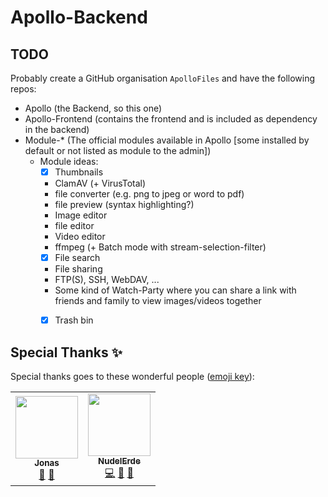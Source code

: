 # Apollo-Backend

## TODO
Probably create a GitHub organisation `ApolloFiles` and have the following repos:

* Apollo (the Backend, so this one)
* Apollo-Frontend (contains the frontend and is included as dependency in the backend)
* Module-* (The official modules available in Apollo [some installed by default or not listed as module to the admin])
  * Module ideas:
    * [x] Thumbnails
    * ClamAV (+ VirusTotal)
    * file converter (e.g. png to jpeg or word to pdf)
    * file preview (syntax highlighting?)
    * Image editor
    * file editor
    * Video editor
    * ffmpeg (+ Batch mode with stream-selection-filter)
    * [x] File search
    * File sharing
    * FTP(S), SSH, WebDAV, ...
    * Some kind of Watch-Party where you can share a link with friends and family to view images/videos together
    * [x] Trash bin


## Special Thanks ✨
Special thanks goes to these wonderful people ([emoji key](https://allcontributors.org/docs/en/emoji-key)):

<!-- ALL-CONTRIBUTORS-LIST:START - Do not remove or modify this section -->
<!-- prettier-ignore-start -->
<!-- markdownlint-disable -->
<table>
  <tr>
    <td align="center"><a href="https://github.com/JNSAPH"><img src="https://avatars.githubusercontent.com/u/35976079?v=4?s=100" width="100px;" alt=""/><br /><sub><b>Jonas</b></sub></a><br /><a href="#design-JNSAPH" title="Design">🎨</a> <a href="#ideas-JNSAPH" title="Ideas, Planning, & Feedback">🤔</a></td>
    <td align="center"><a href="https://github.com/NudelErde"><img src="https://avatars.githubusercontent.com/u/37987062?v=4?s=100" width="100px;" alt=""/><br /><sub><b>NudelErde</b></sub></a><br /><a href="https://github.com/ApolloFiles/Apollo/commits?author=NudelErde" title="Code">💻</a> <a href="#userTesting-NudelErde" title="User Testing">📓</a> <a href="#ideas-NudelErde" title="Ideas, Planning, & Feedback">🤔</a></td>
  </tr>
</table>

<!-- markdownlint-restore -->
<!-- prettier-ignore-end -->

<!-- ALL-CONTRIBUTORS-LIST:END -->

